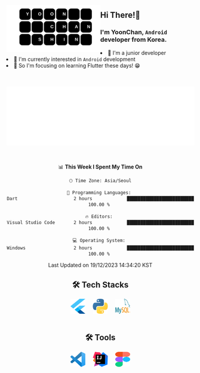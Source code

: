 <a href="#" target="_blank"><img src="https://github.com/SHINYOONCHAN/SHINYOONCHAN/blob/main/img/name.svg" width="50%"    align="left"/></a>

<div >
 <h2> Hi There!👋 </h2>
 <h3> I'm YoonChan, <code>Android</code> developer from Korea. </h3>
 <li> 🌱 I'm a junior developer </li>
 <li> 🤔 I'm currently interested in <code>Android</code> development </li>
 <li> 🔭 So I'm focusing on learning Flutter these days! 😁 </li>
 <br>
</div>
<br>
<div align=center>

![spotify-github-profile](/img/song.svg)

</div>
<br>

<div align=center>

📊 **This Week I Spent My Time On** 

```text
🕑︎ Time Zone: Asia/Seoul

💬 Programming Languages: 
Dart                     2 hours             █████████████████████████   100.00 % 

🔥 Editors: 
Visual Studio Code       2 hours             █████████████████████████   100.00 % 

💻 Operating System: 
Windows                  2 hours             █████████████████████████   100.00 % 
```


 Last Updated on 19/12/2023 14:34:20 KST

 </div>
 
<div align=center>

 <h2> 🛠 Tech Stacks</h2>
 <a href="#" target="_blank" class="icon-link"><img src="https://github.com/SHINYOONCHAN/SHINYOONCHAN/blob/main/img/flutter.svg" width="40" height="40" /></a>
 &nbsp;&nbsp;&nbsp;
 <a href="#" target="_blank" class="icon-link"><img src="https://github.com/SHINYOONCHAN/SHINYOONCHAN/blob/main/img/python.svg" width="40" height="40" /></a>
 &nbsp;&nbsp;&nbsp;
 <a href="#" target="_blank" class="icon-link"><img src="https://github.com/SHINYOONCHAN/SHINYOONCHAN/blob/main/img/mysql.svg" width="40" height="40" /></a>
 <br>
 <br>
 <h2> 🛠 Tools</h2>
 <img src="https://github.com/SHINYOONCHAN/SHINYOONCHAN/blob/main/img/visual-studio-code.svg" width="40" height="40" />
 &nbsp;&nbsp;&nbsp;
 <img src="https://github.com/SHINYOONCHAN/SHINYOONCHAN/blob/main/img/intellij-idea.svg" width="40" height="40" />
 &nbsp;&nbsp;&nbsp;
 <img src="https://github.com/SHINYOONCHAN/SHINYOONCHAN/blob/main/img/figma.svg" width="40" height="40" />
</div>